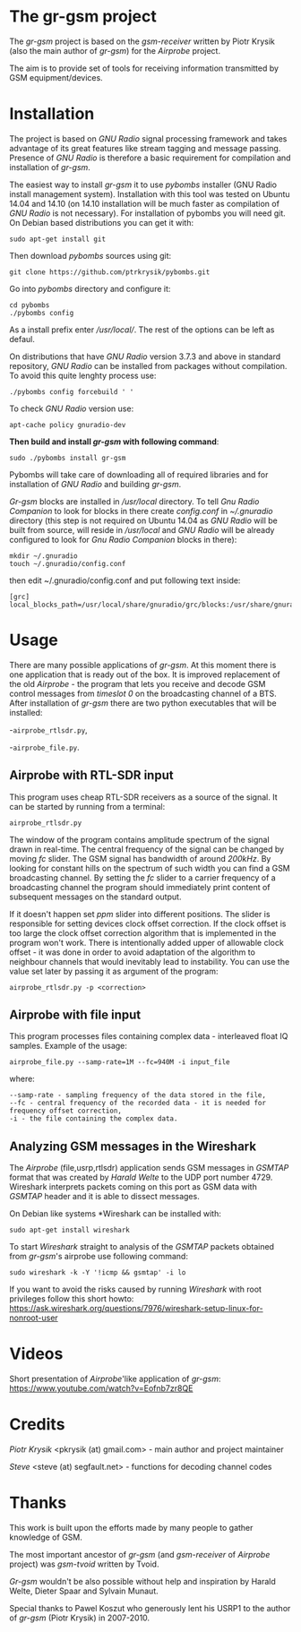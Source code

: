 The gr-gsm project
==================
The *gr-gsm* project is based on the *gsm-receiver* written by Piotr Krysik (also the main author of *gr-gsm*) for the *Airprobe* project.

The aim is to provide set of tools for receiving information transmitted by GSM equipment/devices.

Installation
============
The project is based on *GNU Radio* signal processing framework and takes advantage of its great features like stream tagging and message passing.
Presence of *GNU Radio* is therefore a basic requirement for compilation and installation of *gr-gsm*. 

The easiest way to install *gr-gsm* it to use *pybombs* installer (GNU Radio install management system). Installation with this tool was tested on Ubuntu 14.04 and 14.10 (on 14.10 installation will be much faster as compilation of *GNU Radio* is not necessary).
For installation of pybombs you will need git. On Debian based distributions you can get it with:
```
sudo apt-get install git
```
Then download *pybombs* sources using git:
```
git clone https://github.com/ptrkrysik/pybombs.git
```

Go into *pybombs* directory and configure it:
```
cd pybombs
./pybombs config
```

As a install prefix enter */usr/local/*. The rest of the options can be left as defaul.

On distributions that have *GNU Radio* version 3.7.3 and above in standard repository, *GNU Radio* can be installed from packages without compilation. To avoid this quite lenghty process use:
```
./pybombs config forcebuild ' '
```

To check *GNU Radio* version use:
```
apt-cache policy gnuradio-dev
```

**Then build and install *gr-gsm* with following command**:
```
sudo ./pybombs install gr-gsm
```

Pybombs will take care of downloading all of required libraries and for installation of *GNU Radio* and building *gr-gsm*.

*Gr-gsm* blocks are installed in */usr/local* directory. To tell *Gnu Radio Companion* to look for blocks in there create *config.conf* in *~/.gnuradio* directory (this step is not required on Ubuntu 14.04 as *GNU Radio* will be built from source, will reside in */usr/local* and *GNU Radio* will be already configured to look for *Gnu Radio Companion* blocks in there):
```
mkdir ~/.gnuradio
touch ~/.gnuradio/config.conf
```

then edit ~/.gnuradio/config.conf and put following text inside:
```
[grc]
local_blocks_path=/usr/local/share/gnuradio/grc/blocks:/usr/share/gnuradio/grc/blocks
```

Usage
=====
There are many possible applications of *gr-gsm*. At this moment there is one application that is ready out of the box. It is improved replacement of the old *Airprobe* - the program that lets you receive and decode GSM control messages from *timeslot 0* on the broadcasting channel of a BTS. After installation of *gr-gsm* there are two python executables that will be installed:

-```airprobe_rtlsdr.py```,

-```airprobe_file.py```.

Airprobe with RTL-SDR input
---------------
This program uses cheap RTL-SDR receivers as a source of the signal. It can be started by running from a terminal:
```
airprobe_rtlsdr.py
```
The window of the program contains amplitude spectrum of the signal drawn in real-time. The central frequency of the signal can be changed by moving *fc* slider. The GSM signal has bandwidth of around *200kHz*. By looking for constant hills on the spectrum of such width you can find a GSM broadcasting channel. By setting the *fc* slider to a carrier frequency of a broadcasting channel the program should immediately print content of subsequent messages on the standard output. 

If it doesn't happen set *ppm* slider into different positions. The slider is responsible for setting devices clock offset correction. If the clock offset is too large the clock offset correction algorithm that is implemented in the program won't work. There is intentionally added upper of allowable clock offset - it was done in order to avoid adaptation of the algorithm to neighbour channels that would inevitably lead to instability. You can use the value set later by passing it as argument of the program:
```
airprobe_rtlsdr.py -p <correction>
```

Airprobe with file input
-------------
This program processes files containing complex data - interleaved float IQ samples.
Example of the usage:
```
airprobe_file.py --samp-rate=1M --fc=940M -i input_file 
```
where:
```
--samp-rate - sampling frequency of the data stored in the file,
--fc - central frequency of the recorded data - it is needed for frequency offset correction,
-i - the file containing the complex data.
```

Analyzing GSM messages in the Wireshark
-------------------------------------------
The *Airprobe* (file,usrp,rtlsdr) application sends GSM messages in *GSMTAP* format that was created by *Harald Welte* to the UDP port number 4729. Wireshark interprets packets coming on this port as GSM data with *GSMTAP* header and it is able to dissect messages.

On Debian like systems *Wireshark can be installed with:
```
sudo apt-get install wireshark
```
To start *Wireshark* straight to analysis of the *GSMTAP* packets obtained from *gr-gsm*'s airprobe use following command:
```
sudo wireshark -k -Y '!icmp && gsmtap' -i lo
````

If you want to avoid the risks caused by running *Wireshark* with root privileges follow this short howto:
https://ask.wireshark.org/questions/7976/wireshark-setup-linux-for-nonroot-user

Videos
======
Short presentation of *Airprobe*'like application of *gr-gsm*:
https://www.youtube.com/watch?v=Eofnb7zr8QE

Credits
=======
*Piotr Krysik* \<pkrysik (at) gmail.com\> - main author and project maintainer

*Steve* \<steve (at) segfault.net\>  - functions for decoding channel codes


Thanks
======
This work is built upon the efforts made by many people to gather knowledge of GSM. 

The most important ancestor of *gr-gsm* (and *gsm-receiver* of *Airprobe* project) was *gsm-tvoid* written by Tvoid. 

*Gr-gsm* wouldn't be also possible without help and inspiration by Harald Welte, Dieter Spaar and Sylvain Munaut.

Special thanks to Pawel Koszut who generously lent his USRP1 to the author of *gr-gsm* (Piotr Krysik) in 2007-2010.
